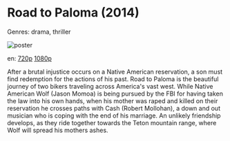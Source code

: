 # Road to Paloma (2014)

Genres: drama, thriller

![poster](http://image.tmdb.org/t/p/w500/dXfNkgzM9dMObZojreiVg9fprxn.jpg)

en:
  [720p](magnet:?xt=urn:btih:5877D4FCE02946C99D9EEFB1A8972BA3C8C496FB&tr=udp://glotorrents.pw:6969/announce&tr=udp://tracker.opentrackr.org:1337/announce&tr=udp://torrent.gresille.org:80/announce&tr=udp://tracker.openbittorrent.com:80&tr=udp://tracker.coppersurfer.tk:6969&tr=udp://tracker.leechers-paradise.org:6969&tr=udp://p4p.arenabg.ch:1337&tr=udp://tracker.internetwarriors.net:1337)
  [1080p](magnet:?xt=urn:btih:53E0F75864D21AE1C7B9469453A07ACF7114CF6B&tr=udp://glotorrents.pw:6969/announce&tr=udp://tracker.opentrackr.org:1337/announce&tr=udp://torrent.gresille.org:80/announce&tr=udp://tracker.openbittorrent.com:80&tr=udp://tracker.coppersurfer.tk:6969&tr=udp://tracker.leechers-paradise.org:6969&tr=udp://p4p.arenabg.ch:1337&tr=udp://tracker.internetwarriors.net:1337)
  


After a brutal injustice occurs on a Native American reservation, a son must find redemption for the actions of his past.  Road to Paloma is the beautiful journey of two bikers traveling across America's vast west. While Native American Wolf (Jason Momoa) is being pursued by the FBI for having taken the law into his own hands, when his mother was raped and killed on their reservation he crosses paths with Cash (Robert Mollohan), a down and out musician who is coping with the end of his marriage. An unlikely friendship develops, as they ride together towards the Teton mountain range, where Wolf will spread his mothers ashes.